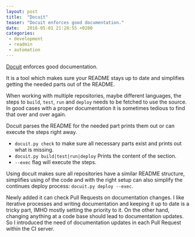 ```yaml
---
layout: post
title:  "Docuit"
teaser: "Docuit enforces good documentation."
date:   2016-05-01 21:28:55 +0200
categories:
 - development
 - readmin
 - automation
---
```


[Docuit] enforces good documentation.

It is a tool which makes sure your README stays up to date
and simplifies getting the needed parts out of the README.

When working with multiple repositories, maybe different languages, the steps
to `build`, `test`, `run` and `deploy` needs to be fetched to use the source.
In good cases with a proper documentation it is sometimes tedious to find that
over and over again.

Docuit parses the README for the needed part prints them out or can execute
the steps right away.  

 - `docuit.py check` to make sure all necessary parts exist and prints out what
   is missing.
 - `docuit.py build|test|run|deploy` Prints the content of the section.
 - `--exec` flag will execute the steps.

Using docuit makes sure all repositories have a similar README structure, simplifies
using of the code and with the right setup can also simplify the continues deploy
process: `docuit.py deploy --exec`.

Newly added it can check Pull Requests on documentation changes. I like
iterative processes and writing documentation and keeping it up to date is a
tricky part, IMHO mostly setting the priority to it. On the other hand,
changing anything at a code base should lead to documentation updates. So I
introduced the need of documentation updates in each Pull Request within the CI
server.





[Docuit]: https://github.com/TooAngel/docuit
